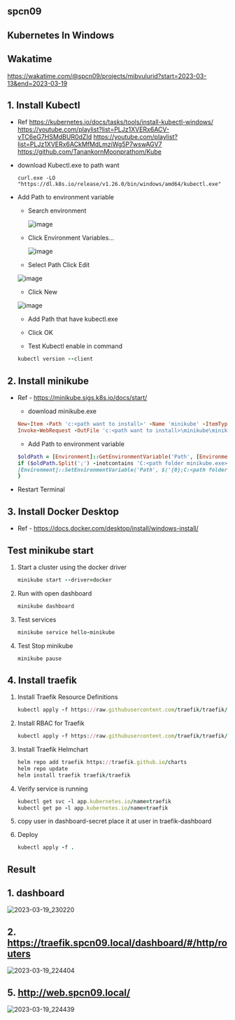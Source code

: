 ## spcn09 
## Kubernetes In Windows

## Wakatime
https://wakatime.com/@spcn09/projects/mibvulurid?start=2023-03-13&end=2023-03-19

## 1. Install Kubectl
   - Ref 
      https://kubernetes.io/docs/tasks/tools/install-kubectl-windows/
      https://youtube.com/playlist?list=PLJz1XVERx6ACV-vTC6eG7HSMdBUR0dZId
      https://youtube.com/playlist?list=PLJz1XVERx6ACkMfMdLmziWg5P7wswAGV7
      https://github.com/TanankornMoonprathom/Kube

   - download Kubectl.exe to path want

      ```
      curl.exe -LO "https://dl.k8s.io/release/v1.26.0/bin/windows/amd64/kubectl.exe"
      ``` 
   - Add Path to environment variable
      - Search environment
  
        ![image](https://user-images.githubusercontent.com/119097663/224904080-a7de4fcd-c43d-4760-b483-0734aaeca796.png)


      - Click Environment Variables...

        ![image](https://user-images.githubusercontent.com/119097663/224904504-ac4bb0b8-4a35-4ddd-87c0-d0f665c86d04.png)

       - Select Path Click Edit

        ![image](https://user-images.githubusercontent.com/119097836/226183940-0ab3dcef-c532-4c98-be4e-1bf6b2b8096b.png)

       - Click New
        
        ![image](https://user-images.githubusercontent.com/119097836/226183877-99da52f9-aefa-49da-847d-550a43801da7.png)

      - Add Path that have kubectl.exe
      - Click OK
  
      - Test Kubectl enable in command
      ```ruby
      kubectl version --client
      ```

## 2. Install minikube
   - Ref
    - https://minikube.sigs.k8s.io/docs/start/

      - download minikube.exe

      ```ruby
      New-Item -Path 'c:<path want to install>' -Name 'minikube' -ItemType Directory -Force #create folder minikube
      Invoke-WebRequest -OutFile 'c:<path want to install>\minikube\minikube.exe' -Uri 'https://github.com/kubernetes/minikube/releases/latest/download/minikube-windows-amd64.exe' -UseBasicParsing #download install to path
      ```

      - Add Path to environment variable
      ```ruby
      $oldPath = [Environment]::GetEnvironmentVariable('Path', [EnvironmentVariableTarget]::Machine)
      if ($oldPath.Split(';') -inotcontains 'C:<path folder minikube.exe>'){ `
      [Environment]::SetEnvironmentVariable('Path', $('{0};C:<path folder minikube.exe>' -f $oldPath), [EnvironmentVariableTarget]::Machine) `
      }
      ```
   - Restart Terminal

## 3. Install Docker Desktop
   - Ref
    - https://docs.docker.com/desktop/install/windows-install/

## Test minikube start
1. Start a cluster using the docker driver
   ```ruby
   minikube start --driver=docker
   ```
  

2. Run with open dashboard
   ```ruby
   minikube dashboard
   ```
   

3. Test services
   ```ruby
   minikube service hello-minikube
   ```
  

4. Test Stop minikube
   ```ruby
   minikube pause
   ```
   

## 4. Install traefik
1. Install Traefik Resource Definitions
   ```ruby
   kubectl apply -f https://raw.githubusercontent.com/traefik/traefik/v2.9/docs/content/reference/dynamic-configuration/kubernetes-crd-definition-v1.yml
   ```
   

2. Install RBAC for Traefik
   ```ruby
   kubectl apply -f https://raw.githubusercontent.com/traefik/traefik/v2.9/docs/content/reference/dynamic-configuration/kubernetes-crd-rbac.yml
   ```
     

3. Install Traefik Helmchart
   ```ruby
   helm repo add traefik https://traefik.github.io/charts 
   helm repo update 
   helm install traefik traefik/traefik 
   ```
   

4. Verify service is running
   ```ruby
   kubectl get svc -l app.kubernetes.io/name=traefik
   kubectl get po -l app.kubernetes.io/name=traefik
   ```
   

5. copy user in dashboard-secret place it at user in traefik-dashboard


6. Deploy
   ```ruby
   kubectl apply -f . 
   ```

## Result

## 1. dashboard

![2023-03-19_230220](https://user-images.githubusercontent.com/117457958/226188709-0f1e7347-e059-44cb-8f43-950e6fbdad39.png)

## 2. https://traefik.spcn09.local/dashboard/#/http/routers

![2023-03-19_224404](https://user-images.githubusercontent.com/117457958/226188844-ef73d09f-1e43-44cb-9397-61450dbcc84f.png)

## 5. http://web.spcn09.local/

![2023-03-19_224439](https://user-images.githubusercontent.com/117457958/226188884-01d3ae9d-17bc-40ca-a31f-c05e72003bd8.png)
